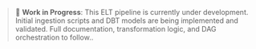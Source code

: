 > 🚧 **Work in Progress**: This ELT pipeline is currently under development. 
> Initial ingestion scripts and DBT models are being implemented and validated. 
> Full documentation, transformation logic, and DAG orchestration to follow..